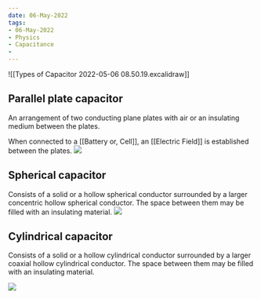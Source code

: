 ```yaml
---
date: 06-May-2022
tags:
- 06-May-2022
- Physics
- Capacitance
- 
---
```

![[Types of Capacitor 2022-05-06 08.50.19.excalidraw]]
## Parallel plate capacitor
An arrangement of two conducting plane plates with air or an insulating medium between the plates.

When connected to a [[Battery or, Cell]], an [[Electric Field]] is established
between the plates.
![](https://i.imgur.com/CNtN4dh.png)

## Spherical capacitor
Consists of a solid or a hollow spherical conductor surrounded by a larger concentric hollow spherical conductor.
The space between them may be filled with an insulating material.
![](https://i.imgur.com/15hn0kX.png)

## Cylindrical capacitor
Consists of a solid or a hollow cylindrical conductor surrounded by a larger coaxial hollow cylindrical conductor.
The space between them may be filled with an insulating material.

![](https://i.imgur.com/g0VhQDa.png)

